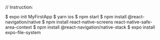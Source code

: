 // Instruction:

$ expo init MyFirstApp
$ yarn ios
$ npm start
$ npm install @react-navigation/native
$ npm install react-native-screens react-native-safe-area-context
$ npm install @react-navigation/native-stack
$ expo install expo-file-system

